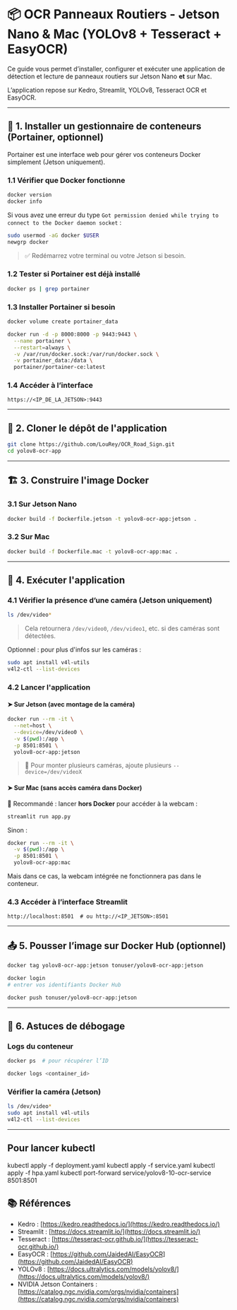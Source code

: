 # 📦 OCR Panneaux Routiers - Jetson Nano & Mac (YOLOv8 + Tesseract + EasyOCR)

Ce guide vous permet d’installer, configurer et exécuter une application de détection et lecture de panneaux routiers sur Jetson Nano **et** sur Mac.

L’application repose sur Kedro, Streamlit, YOLOv8, Tesseract OCR et EasyOCR.

---

## 🔧 1. Installer un gestionnaire de conteneurs (Portainer, optionnel)

Portainer est une interface web pour gérer vos conteneurs Docker simplement (Jetson uniquement).

### 1.1 Vérifier que Docker fonctionne

```bash
docker version
docker info
```

Si vous avez une erreur du type `Got permission denied while trying to connect to the Docker daemon socket` :

```bash
sudo usermod -aG docker $USER
newgrp docker
```

> ✅ Redémarrez votre terminal ou votre Jetson si besoin.

### 1.2 Tester si Portainer est déjà installé

```bash
docker ps | grep portainer
```

### 1.3 Installer Portainer si besoin

```bash
docker volume create portainer_data

docker run -d -p 8000:8000 -p 9443:9443 \
  --name portainer \
  --restart=always \
  -v /var/run/docker.sock:/var/run/docker.sock \
  -v portainer_data:/data \
  portainer/portainer-ce:latest
```

### 1.4 Accéder à l’interface

```
https://<IP_DE_LA_JETSON>:9443
```

---

## 🧬 2. Cloner le dépôt de l'application

```bash
git clone https://github.com/LouRey/OCR_Road_Sign.git
cd yolov8-ocr-app
```

---

## 🏗️ 3. Construire l'image Docker

### 3.1 Sur Jetson Nano

```bash
docker build -f Dockerfile.jetson -t yolov8-ocr-app:jetson .
```

### 3.2 Sur Mac

```bash
docker build -f Dockerfile.mac -t yolov8-ocr-app:mac .
```

---

## 🚀 4. Exécuter l'application

### 4.1 Vérifier la présence d’une caméra (Jetson uniquement)

```bash
ls /dev/video*
```

> Cela retournera `/dev/video0`, `/dev/video1`, etc. si des caméras sont détectées.

Optionnel : pour plus d'infos sur les caméras :

```bash
sudo apt install v4l-utils
v4l2-ctl --list-devices
```

### 4.2 Lancer l'application

#### ➤ Sur Jetson (avec montage de la caméra)

```bash
docker run --rm -it \
  --net=host \
  --device=/dev/video0 \
  -v $(pwd):/app \
  -p 8501:8501 \
  yolov8-ocr-app:jetson
```

> 🔁 Pour monter plusieurs caméras, ajoute plusieurs `--device=/dev/videoX`

#### ➤ Sur Mac (sans accès caméra dans Docker)

📌 Recommandé : lancer **hors Docker** pour accéder à la webcam :

```bash
streamlit run app.py
```

Sinon :

```bash
docker run --rm -it \
  -v $(pwd):/app \
  -p 8501:8501 \
  yolov8-ocr-app:mac
```

Mais dans ce cas, la webcam intégrée ne fonctionnera pas dans le conteneur.

### 4.3 Accéder à l’interface Streamlit

```
http://localhost:8501  # ou http://<IP_JETSON>:8501
```

---

## 📤 5. Pousser l’image sur Docker Hub (optionnel)

```bash
docker tag yolov8-ocr-app:jetson tonuser/yolov8-ocr-app:jetson

docker login
# entrer vos identifiants Docker Hub

docker push tonuser/yolov8-ocr-app:jetson
```

---

## 🧪 6. Astuces de débogage

### Logs du conteneur

```bash
docker ps  # pour récupérer l’ID

docker logs <container_id>
```

### Vérifier la caméra (Jetson)

```bash
ls /dev/video*
sudo apt install v4l-utils
v4l2-ctl --list-devices
```

---

## Pour lancer kubectl

kubectl apply -f deployment.yaml
kubectl apply -f service.yaml
kubectl apply -f hpa.yaml
kubectl port-forward service/yolov8-10-ocr-service 8501:8501

## 📚 Références

* Kedro : [https://kedro.readthedocs.io/](https://kedro.readthedocs.io/)
* Streamlit : [https://docs.streamlit.io/](https://docs.streamlit.io/)
* Tesseract : [https://tesseract-ocr.github.io/](https://tesseract-ocr.github.io/)
* EasyOCR : [https://github.com/JaidedAI/EasyOCR](https://github.com/JaidedAI/EasyOCR)
* YOLOv8 : [https://docs.ultralytics.com/models/yolov8/](https://docs.ultralytics.com/models/yolov8/)
* NVIDIA Jetson Containers : [https://catalog.ngc.nvidia.com/orgs/nvidia/containers](https://catalog.ngc.nvidia.com/orgs/nvidia/containers)
